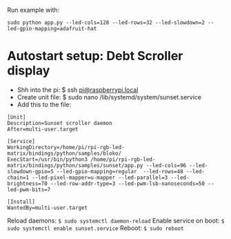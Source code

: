 Run example with:

````
sudo python app.py --led-cols=128 --led-rows=32 --led-slowdown=2 --led-gpio-mapping=adafruit-hat
````

# Autostart setup: Debt Scroller display
- Shh into the pi: $ ssh pi@raspberrypi.local
- Create unit file: $ sudo nano /lib/systemd/system/sunset.service
- Add this to the file:

````
[Unit]
Description=Sunset scroller daemon
After=multi-user.target

[Service]
WorkingDirectory=/home/pi/rpi-rgb-led-matrix/bindings/python/samples/bloko/
ExecStart=/usr/bin/python3 /home/pi/rpi-rgb-led-matrix/bindings/python/samples/sunset/app.py --led-cols=96 --led-slowdown-gpio=5 --led-gpio-mapping=regular  --led-rows=48 --led-chain=1 --led-pixel-mapper=u-mapper --led-parallel=3 --led-brightness=70 --led-row-addr-type=3 --led-pwm-lsb-nanoseconds=50 --led-pwm-bits=7

[Install]
WantedBy=multi-user.target
````

Reload daemons: `$ sudo systemctl daemon-reload`
Enable service on boot: `$ sudo systemctl enable sunset.service`
Reboot: `$ sudo reboot`
